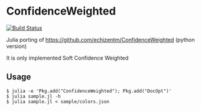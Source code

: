 # ConfidenceWeighted

[![Build Status](https://travis-ci.org/chezou/ConfidenceWeighted.jl.svg?branch=master)](https://travis-ci.org/chezou/ConfidenceWeighted.jl)

Julia porting of https://github.com/echizentm/ConfidenceWeighted (python version)

It is only implemented Soft Confidence Weighted

## Usage

```
$ julia -e 'Pkg.add("ConfidenceWeighted"); Pkg.add("DocOpt")'
$ julia sample.jl -h
$ julia sample.jl < sample/colors.json
```
